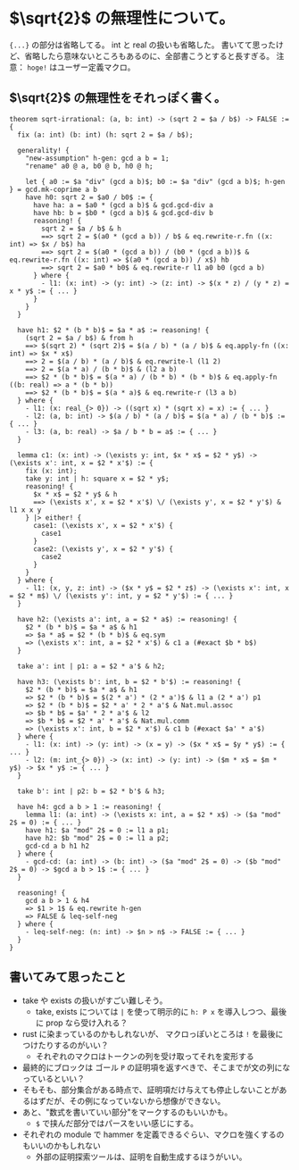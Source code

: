 # $\sqrt{2}$ の無理性について。
`{...}` の部分は省略してる。
int と real の扱いも省略した。
書いてて思ったけど、省略したら意味ないところもあるのに、全部書こうとすると長すぎる。
注意： `hoge!` はユーザー定義マクロ。

## $\sqrt{2}$ の無理性をそれっぽく書く。
```
theorem sqrt-irrational: (a, b: int) -> (sqrt 2 = $a / b$) -> FALSE := {
  fix (a: int) (b: int) (h: sqrt 2 = $a / b$);

  generality! {
    "new-assumption" h-gen: gcd a b = 1;
    "rename" a0 @ a, b0 @ b, h0 @ h;

    let { a0 := $a "div" (gcd a b)$; b0 := $a "div" (gcd a b)$; h-gen } = gcd.mk-coprime a b
    have h0: sqrt 2 = $a0 / b0$ := {
      have ha: a = $a0 * (gcd a b)$ & gcd.gcd-div a
      have hb: b = $b0 * (gcd a b)$ & gcd.gcd-div b
      reasoning! {
        sqrt 2 = $a / b$ & h
        ==> sqrt 2 = $(a0 * (gcd a b)) / b$ & eq.rewrite-r.fn ((x: int) => $x / b$) ha
        ==> sqrt 2 = $(a0 * (gcd a b)) / (b0 * (gcd a b))$ & eq.rewrite-r.fn ((x: int) => $(a0 * (gcd a b)) / x$) hb
        ==> sqrt 2 = $a0 * b0$ & eq.rewrite-r l1 a0 b0 (gcd a b)
      } where {
        - l1: (x: int) -> (y: int) -> (z: int) -> $(x * z) / (y * z) = x * y$ := { ... }
      }
    }
  }
  
  have h1: $2 * (b * b)$ = $a * a$ := reasoning! {
    (sqrt 2 = $a / b$) & from h
    ==> $(sqrt 2) * (sqrt 2)$ = $(a / b) * (a / b)$ & eq.apply-fn ((x: int) => $x * x$)
    ==> 2 = $(a / b) * (a / b)$ & eq.rewrite-l (l1 2)
    ==> 2 = $(a * a) / (b * b)$ & (l2 a b)
    ==> $2 * (b * b)$ = $(a * a) / (b * b) * (b * b)$ & eq.apply-fn ((b: real) => a * (b * b))
    ==> $2 * (b * b)$ = $(a * a)$ & eq.rewrite-r (l3 a b)
  } where {
    - l1: (x: real_{> 0}) -> ((sqrt x) * (sqrt x) = x) := { ... }
    - l2: (a, b: int) -> $(a / b) * (a / b)$ = $(a * a) / (b * b)$ := { ... }
    - l3: (a, b: real) -> $a / b * b = a$ := { ... }
  }

  lemma c1: (x: int) -> (\exists y: int, $x * x$ = $2 * y$) -> (\exists x': int, x = $2 * x'$) := {
    fix (x: int);
    take y: int | h: square x = $2 * y$;
    reasoning! {
      $x * x$ = $2 * y$ & h
      ==> (\exists x', x = $2 * x'$) \/ (\exists y', x = $2 * y'$) & l1 x x y
    } |> either! {
      case1: (\exists x', x = $2 * x'$) {
        case1
      }
      case2: (\exists y', x = $2 * y'$) {
        case2
      }
    }
  } where {
    - l1: (x, y, z: int) -> ($x * y$ = $2 * z$) -> (\exists x': int, x = $2 * m$) \/ (\exists y': int, y = $2 * y'$) := { ... }
  }

  have h2: (\exists a': int, a = $2 * a$) := reasoning! {
    $2 * (b * b)$ = $a * a$ & h1
    => $a * a$ = $2 * (b * b)$ & eq.sym
    => (\exists x': int, a = $2 * x'$) & c1 a (#exact $b * b$)
  }

  take a': int | p1: a = $2 * a'$ & h2;

  have h3: (\exists b': int, b = $2 * b'$) := reasoning! {
    $2 * (b * b)$ = $a * a$ & h1
    => $2 * (b * b)$ = $(2 * a') * (2 * a')$ & l1 a (2 * a') p1
    => $2 * (b * b)$ = $2 * a' * 2 * a'$ & Nat.mul.assoc
    => $b * b$ = $a' * 2 * a'$ & l2
    => $b * b$ = $2 * a' * a'$ & Nat.mul.comm
    => (\exists x': int, b = $2 * x'$) & c1 b (#exact $a' * a'$)
  } where {
    - l1: (x: int) -> (y: int) -> (x = y) -> ($x * x$ = $y * y$) := { ... }
    - l2: (m: int_{> 0}) -> (x: int) -> (y: int) -> ($m * x$ = $m * y$) -> $x * y$ := { ... }
  }

  take b': int | p2: b = $2 * b'$ & h3;

  have h4: gcd a b > 1 := reasoning! {
    lemma l1: (a: int) -> (\exists x: int, a = $2 * x$) -> ($a "mod" 2$ = 0) := { ... }
    have h1: $a "mod" 2$ = 0 := l1 a p1;
    have h2: $b "mod" 2$ = 0 := l1 a p2;
    gcd-cd a b h1 h2
  } where {
    - gcd-cd: (a: int) -> (b: int) -> ($a "mod" 2$ = 0) -> ($b "mod" 2$ = 0) -> $gcd a b > 1$ := { ... }
  }

  reasoning! {
    gcd a b > 1 & h4
    => $1 > 1$ & eq.rewrite h-gen
    => FALSE & leq-self-neg
  } where {
    - leq-self-neg: (n: int) -> $n > n$ -> FALSE := { ... }
  }
}
```
## 書いてみて思ったこと
- take や exists の扱いがすごい難しそう。
  - take, exists については `|` を使って明示的に `h: P x` を導入しつつ、最後に prop なら受け入れる？
- rust に染まっているのかもしれないが、 マクロっぽいところは `!` を最後につけたりするのがいい？
  - それぞれのマクロはトークンの列を受け取ってそれを変形する
- 最終的にブロックは ゴール `P` の証明項を返すべきで、そこまでが文の列になっているといい？
- そもそも、部分集合がある時点で、証明項だけ与えても停止しないことがあるはずだが、その例になっていないから想像ができない。
- あと、"数式を書いていい部分"をマークするのもいいかも。
  - `$` で挟んだ部分ではパースをいい感じにする。
- それぞれの module で hammer を定義できるぐらい、マクロを強くするのもいいのかもしれない
  - 外部の証明探索ツールは、証明を自動生成するほうがいい。
